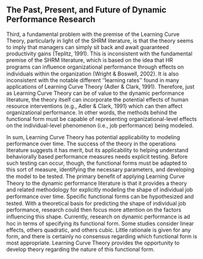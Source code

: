 ## The Past, Present, and Future of Dynamic Performance Research

Third, a fundamental problem with the premise of the Learning Curve Theory, particularly in light of the SHRM literature, is that the theory seems to imply that managers can simply sit back and await guaranteed productivity gains (Teplitz, 1991). This is inconsistent with the fundamental premise of the SHRM literature, which is based on the idea that HR programs can inﬂuence organizational performance through effects on individuals within the organization (Wright & Boswell, 2002). It is also inconsistent with the notable different ‘‘learning rates’’ found in many applications of Learning Curve Theory (Adler & Clark, 1991). Therefore, just as Learning Curve Theory can be of value to the dynamic performance literature, the theory itself can incorporate the potential effects of human resource interventions (e.g., Adler & Clark, 1991) which can then affect organizational performance. In other words, the methods behind the functional form must be capable of representing organizational-level effects on the individual-level phenomenon (i.e., job performance) being modeled.

In sum, Learning Curve Theory has potential applicability to modeling performance over time. The success of the theory in the operations literature suggests it has merit, but its applicability to helping understand behaviorally based performance measures needs explicit testing. Before such testing can occur, though, the functional forms must be adapted to this sort of measure, identifying the necessary parameters, and developing the model to be tested. The primary beneﬁt of applying Learning Curve Theory to the dynamic performance literature is that it provides a theory and related methodology for explicitly modeling the shape of individual job performance over time. Speciﬁc functional forms can be hypothesized and tested. With a theoretical basis for predicting the shape of individual job performance, research could then focus more attention on the factors inﬂuencing this shape. Currently, research on dynamic performance is ad hoc in terms of specifying its functional form. Some studies consider linear effects, others quadratic, and others cubic. Little rationale is given for any form, and there is certainly no consensus regarding which functional form is most appropriate. Learning Curve Theory provides the opportunity to develop theory regarding the nature of this functional form.